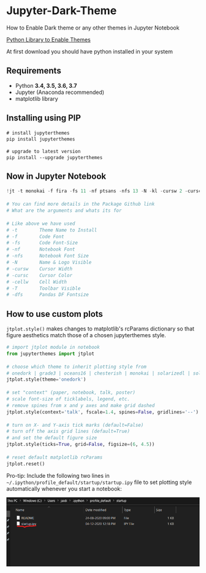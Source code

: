 # Jupyter-Dark-Theme
How to Enable Dark theme or any other themes in Jupyter Notebook

[Python Library to Enable Themes](https://github.com/dunovank/jupyter-themes)

At first download you should have python installed in your system

## Requirements
- Python **3.4, 3.5, 3.6, 3.7**
- Jupyter (Anaconda recommended)
- matplotlib library

## Installing using PIP

```
# install jupyterthemes
pip install jupyterthemes

# upgrade to latest version
pip install --upgrade jupyterthemes
```

## Now in Jupyter Notebook
```python
!jt -t monokai -f fira -fs 11 -nf ptsans -nfs 13 -N -kl -cursw 2 -cursc r -cellw 97% -T -dfs 10

# You can find more details in the Package Github link
# What are the arguments and whats its for

# Like above we have used
# -t        Theme Name to Install
# -f        Code Font
# -fs       Code Font-Size
# -nf       Notebook Font
# -nfs      Notebook Font Size
# -N        Name & Logo Visible
# -cursw    Cursor Width
# -cursc    Cursor Color
# -cellw    Cell Width
# -T        Toolbar Visible
# -dfs      Pandas DF Fontsize
```

## How to use custom plots

```jtplot.style()``` makes changes to matplotlib's rcParams dictionary so that figure aesthetics match those of a chosen jupyterthemes style.

```python
# import jtplot module in notebook
from jupyterthemes import jtplot

# choose which theme to inherit plotting style from
# onedork | grade3 | oceans16 | chesterish | monokai | solarizedl | solarizedd
jtplot.style(theme='onedork')

# set "context" (paper, notebook, talk, poster)
# scale font-size of ticklabels, legend, etc.
# remove spines from x and y axes and make grid dashed
jtplot.style(context='talk', fscale=1.4, spines=False, gridlines='--')

# turn on X- and Y-axis tick marks (default=False)
# turn off the axis grid lines (default=True)
# and set the default figure size
jtplot.style(ticks=True, grid=False, figsize=(6, 4.5))

# reset default matplotlib rcParams
jtplot.reset()
```

Pro-tip: Include the following two lines in ```~/.ipython/profile_default/startup/startup.ipy``` file to set plotting style automatically whenever you start a notebook:

![File Directory in Windows](/Images/StartupFileLocation.png)


